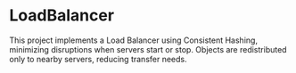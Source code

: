 # LoadBalancer
This project implements a Load Balancer using Consistent Hashing, minimizing disruptions when servers start or stop. Objects are redistributed only to nearby servers, reducing transfer needs.
